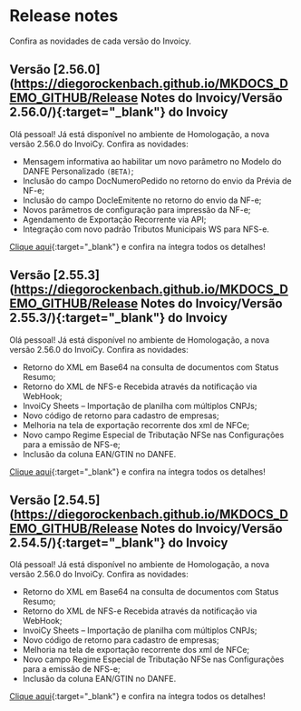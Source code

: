 # Release notes

Confira as novidades de cada versão do Invoicy.

## Versão [2.56.0](https://diegorockenbach.github.io/MKDOCS_DEMO_GITHUB/Release Notes do Invoicy/Versão 2.56.0/){:target="_blank"} do Invoicy

Olá pessoal!
Já está disponível no ambiente de Homologação, a nova versão 2.56.0 do InvoiCy.
Confira as novidades:

- Mensagem informativa ao habilitar um novo parâmetro no Modelo do DANFE Personalizado `(BETA)`;
- Inclusão do campo DocNumeroPedido no retorno do envio da Prévia de NF-e;
- Inclusão do campo DocIeEmitente no retorno do envio da NF-e;
- Novos parâmetros de configuração para impressão da NF-e;
- Agendamento de Exportação Recorrente via API;
- Integração com novo padrão Tributos Municipais WS para NFS-e.

[Clique aqui](https://desenvolvedores.migrate.info/2022/11/release-notes-versao-2-56-0-do-invoicy/){:target="_blank"} e confira na íntegra todos os detalhes!


## Versão [2.55.3](https://diegorockenbach.github.io/MKDOCS_DEMO_GITHUB/Release Notes do Invoicy/Versão 2.55.3/){:target="_blank"} do Invoicy

Olá pessoal!
Já está disponível no ambiente de Homologação, a nova versão 2.56.0 do InvoiCy.
Confira as novidades:

- Retorno do XML em Base64 na consulta de documentos com Status Resumo;
- Retorno do XML de NFS-e Recebida através da notificação via WebHook;
- InvoiCy Sheets – Importação de planilha com múltiplos CNPJs;
- Novo código de retorno para cadastro de empresas;
- Melhoria na tela de exportação recorrente dos xml de NFCe;
- Novo campo Regime Especial de Tributação NFSe nas Configurações para a emissão de NFS-e;
- Inclusão da coluna EAN/GTIN no DANFE.

[Clique aqui](https://desenvolvedores.migrate.info/2022/10/release-notes-versao-2-55-3-do-invoicy/){:target="_blank"} e confira na íntegra todos os detalhes!


## Versão [2.54.5](https://diegorockenbach.github.io/MKDOCS_DEMO_GITHUB/Release Notes do Invoicy/Versão 2.54.5/){:target="_blank"} do Invoicy

Olá pessoal!
Já está disponível no ambiente de Homologação, a nova versão 2.56.0 do InvoiCy.
Confira as novidades:

- Retorno do XML em Base64 na consulta de documentos com Status Resumo;
- Retorno do XML de NFS-e Recebida através da notificação via WebHook;
- InvoiCy Sheets – Importação de planilha com múltiplos CNPJs;
- Novo código de retorno para cadastro de empresas;
- Melhoria na tela de exportação recorrente dos xml de NFCe;
- Novo campo Regime Especial de Tributação NFSe nas Configurações para a emissão de NFS-e;
- Inclusão da coluna EAN/GTIN no DANFE.

[Clique aqui](https://desenvolvedores.migrate.info/2022/08/release-notes-versao-2-54-5-do-invoicy/){:target="_blank"} e confira na íntegra todos os detalhes!